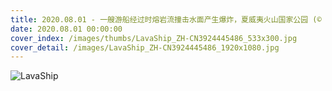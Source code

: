 ```yaml
---
title: 2020.08.01 - 一艘游船经过时熔岩流撞击水面产生爆炸，夏威夷火山国家公园 (© Patrick Kelley/Getty Images)
date: 2020.08.01 00:00:00
cover_index: /images/thumbs/LavaShip_ZH-CN3924445486_533x300.jpg
cover_detail: /images/LavaShip_ZH-CN3924445486_1920x1080.jpg
---
```


![LavaShip](/images/LavaShip_ZH-CN3924445486_1920x1080.jpg)

